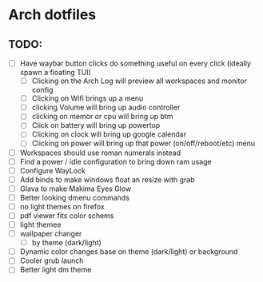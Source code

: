 # Arch dotfiles

## TODO:

- [ ] Have waybar button clicks do something useful on every click (ideally spawn a floating TUI)
    - [ ] Clicking on the Arch Log will preview all workspaces and monitor config
    - [ ] Clicking on Wifi brings up a menu
    - [ ] clicking Volume will bring up audio controller
    - [ ] clicking on memor or cpu will bring up btm
    - [ ] Click on battery will bring up powertop
    - [ ] Clicking on clock will bring up google calendar
    - [ ] Clicking on power will bring up that power (on/off/reboot/etc) menu
- [ ] Workspaces should use roman numerals instead
- [ ] Find a power / idle configuration to bring down ram usage
- [ ] Configure WayLock
- [ ] Add binds to make windows float an resize with grab
- [ ] Glava to make Makima Eyes Glow
- [ ] Better looking dmenu commands
- [ ] no light themes on firefox
- [ ] pdf viewer fits color schems
- [ ] light themee
- [ ] wallpaper changer
    - [ ] by theme (dark/light)
- [ ] Dynamic color changes base on theme (dark/light) or background
- [ ] Cooler grub launch
- [ ] Better light dm theme
